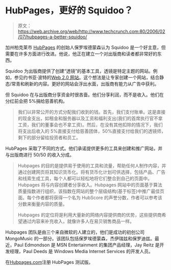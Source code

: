 # HubPages，更好的 Squidoo？

> 原文：<https://web.archive.org/web/http://www.techcrunch.com:80/2006/02/07/hubpages-a-better-squidoo/>

加州柏克莱市 [HubPages](https://web.archive.org/web/20220928193751/http://www.hubpages.com/) 的创始人保罗埃德蒙森认为 Squidoo 是一个好主意，但需要在许多方面进行改进。他说，他正在建立一个对出版商和读者都非常好的东西。

Squidoo 为出版商提供了创建“透镜”的基本工具，透镜是特定主题的网站。例如，参见约书亚·波特的[Web 2.0 网站](https://web.archive.org/web/20220928193751/http://www.squidoo.com/introtoweb20/)。这个想法是让专家创建一个网站，结合静态/常青和刷新的内容。更好的网站会浮出水面，出版商有能力从广告中获利。

但 Squidoo 在与出版商分享资金时很吝啬。他们分享利润，而不是收入。他们在分红前会把 5%捐给慈善机构。

> 我们以非常公开的方式分配我们收到的钱。首先，我们支付账单。这是直接的现金支出，如租金和服务器以及工资和福利支出(我们的首席执行官不拿工资，我们的董事会也不拿工资)。然后，在没有其他扣除的情况下，我们将支出后收入的 5%直接支付给慈善团体，50%直接支付给我们的透镜师，剩下的部分留给投资者和员工。

HubPages 采取了不同的方式。他们承诺提供更多的工具来创建和推广网站，并与出版商进行 50/50 的收入分成。

> Hubpages 的目的是提供易于使用的工具和流量，帮助任何人制作内容，并通过创建网页将其知识货币化。将有货币化计划可供选择，包括产品、广告和线索生成工具，每个人都可以轻松地将它们整合到自己的页面中。Hubpages 将与内容创建者分享收入。Hubpages 网站中的页面基于算法质量指数进行组织，该指数在网站的整个层级结构(基于标签)中推广最佳页面。每个作者都将获得一个名为 HubScore 的声誉分数，作者可以参考该分数来衡量内容的质量。
> 
> Hubpages 的定位将是利用大量新的网络内容提供商的优势，这些提供商希望通过内容来补充收入，就像许多人在易贝销售商品一样。

Hubpages 团队是由三个来自微软的人建立的，他们是成功的初创公司 MongoMusic 的一部分。该团队包括保罗埃德蒙森，杰伊瑞兹和保罗迪兹。最近，Paul Edmondson 是 MSN Entertainment 的集团产品经理，Jay Reitz 是开发经理，Paul Deeds 是 Windows Media Internet Services 的开发人员。

在[Hubpages.com](https://web.archive.org/web/20220928193751/http://www.hubpages.com/)注册 HubPages 测试版。